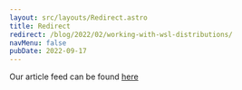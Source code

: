 ```yaml
---
layout: src/layouts/Redirect.astro
title: Redirect
redirect: /blog/2022/02/working-with-wsl-distributions/
navMenu: false
pubDate: 2022-09-17
---
```

<div>
Our article feed can be found <a href="/blog/2022/02/working-with-wsl-distributions/">here</a>
</div>

